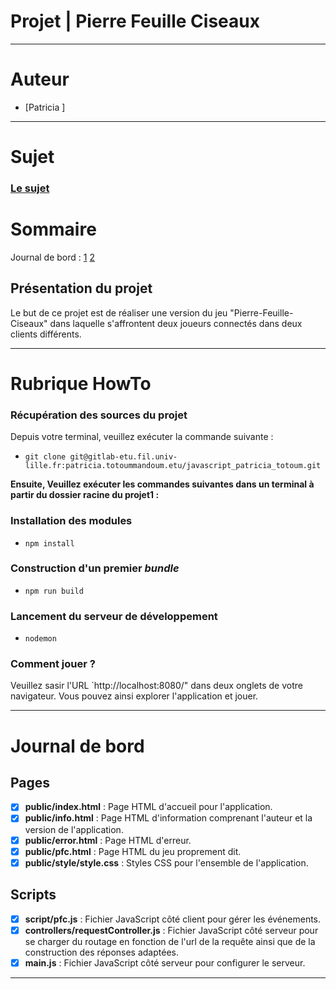 # Projet | Pierre Feuille Ciseaux

---
# Auteur

- [Patricia ]

---
# Sujet

### [Le sujet](https://www.fil.univ-lille.fr/~routier/enseignement/licence/jsfs/tdtp/pfc.html)

# Sommaire
Journal de bord : [1](#Pages) [2](#Scripts)

## Présentation du projet

Le but de ce projet est de réaliser une version du jeu "Pierre-Feuille-Ciseaux" dans laquelle s'affrontent deux joueurs connectés dans deux clients différents.

---
# Rubrique HowTo

### Récupération des sources du projet
Depuis votre terminal, veuillez exécuter la commande suivante :
- `git clone git@gitlab-etu.fil.univ-lille.fr:patricia.totoummandoum.etu/javascript_patricia_totoum.git`


**Ensuite, Veuillez exécuter les commandes suivantes dans un terminal à partir du dossier racine du projet1 :**

### Installation des modules
- `npm install`

### Construction d'un premier *bundle*
- `npm run build`

### Lancement du serveur de développement 
- `nodemon`

### Comment jouer ?
Veuillez sasir l'URL `http://localhost:8080/" dans deux onglets de votre navigateur. Vous pouvez ainsi explorer l'application et jouer.

---

# Journal de bord

## Pages
- [x] **public/index.html** : Page HTML d'accueil pour l'application.
- [x] **public/info.html** : Page HTML d'information comprenant l'auteur et la version de l'application.
- [x] **public/error.html** : Page HTML d'erreur.
- [x] **public/pfc.html** : Page HTML du jeu proprement dit.
- [x] **public/style/style.css** : Styles CSS pour l'ensemble de l'application.

## Scripts
- [x] **script/pfc.js** : Fichier JavaScript côté client pour gérer les événements.
- [x] **controllers/requestController.js** : Fichier JavaScript côté serveur pour se charger du routage en fonction de l'url de la requête ainsi que de la construction des réponses adaptées.
- [x] **main.js** : Fichier JavaScript côté serveur pour configurer le serveur.
---
